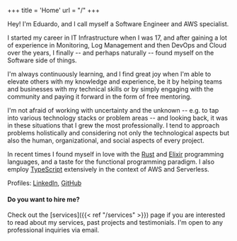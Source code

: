 +++
title = 'Home'
url = "/"
+++

Hey! I'm Eduardo, and I call myself a Software Engineer and AWS specialist.

I started my career in IT Infrastructure when I was 17, and after gaining a lot of experience
in Monitoring, Log Management and then DevOps and Cloud over the years, I finally -- and perhaps
naturally -- found myself on the Software side of things.

I'm always continuously learning, and I find great joy when I'm able to elevate others with my
knowledge and experience, be it by helping teams and businesses with my technical skills or
by simply engaging with the community and paying it forward in the form of free mentoring.

I'm not afraid of working with uncertainty and the unknown -- e.g. to tap into various technology
stacks or problem areas -- and looking back, it was in these situations that I grew the most
professionally. I tend to approach problems holistically and considering not only the technological
aspects but also the human, organizational, and social aspects of every project.

In recent times I found myself in love with the [Rust](https://www.rust-lang.org/) and
[Elixir](https://elixir-lang.org/) programming languages, and a taste for the functional programming
paradigm. I also employ [TypeScript](https://www.typescriptlang.org/) extensively in the context of
AWS and Serverless.

Profiles: [LinkedIn](https://www.linkedin.com/in/eduardohki/), [GitHub](https://github.com/eduardohki/)

#### Do you want to hire me?

Check out the [services]({{< ref "/services" >}}) page if you are interested to read about my services,
past projects and testimonials. I'm open to any professional inquiries via email.
